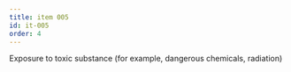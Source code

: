 ```yaml
---
title: item 005
id: it-005
order: 4
---
```

Exposure to toxic substance (for example, dangerous chemicals, radiation)